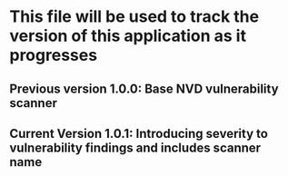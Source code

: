# This file will be used to track the version of this application as it progresses

## Previous version 1.0.0: Base NVD vulnerability scanner

## Current Version 1.0.1: Introducing severity to vulnerability findings and includes scanner name

